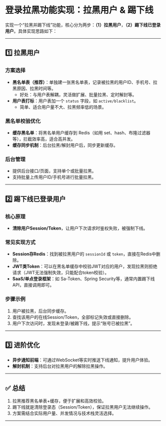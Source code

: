 # 登录拉黑功能实现：拉黑用户 & 踢下线

实现一个“拉黑并踢下线”功能，核心分为两步：**（1）拉黑用户**，**（2）踢下线已登录用户**。具体实现思路如下：

---

## 1️⃣ 拉黑用户

### 方案选择
- **黑名单表（推荐）**：单独建一张黑名单表，记录被拉黑的用户ID、手机号、拉黑原因、拉黑时间等。
    - 好处：与用户表解耦，灵活做扩展、批量拉黑、定时解封等。
- **用户表打标**：用户表加一个 `status` 字段，如 `active/blacklist`。
    - 简单、适合用户量不大、拉黑频率低的场景。

### 黑名单校验优化
- **缓存黑名单**：将黑名单用户缓存到 Redis（如用 set、hash、布隆过滤器等），拦截效率高，适合高并发。
- **缓存同步机制**：后台拉黑/解封用户后，同步更新缓存。

### 后台管理
- 提供后台接口/页面，支持单个或批量拉黑。
- 支持批量上传用户ID/手机号进行批量拉黑。

---

## 2️⃣ 踢下线已登录用户

### 核心原理
- **清除用户Session/Token**，让用户下次请求时鉴权失败，被强制下线。

### 常见实现方式
- **Session存Redis**：找到被拉黑用户的 `sessionId` 或 `token`，直接在Redis中删除。
- **JWT类Token**：可以在黑名单缓存中校验JWT对应的用户，发现拉黑则拒绝请求（JWT无法强制失效，只能配合token校验）。
- **SaaS/单点登录框架**：如 Sa-Token、Spring Security等，通常内置踢下线API，直接调用即可。

### 步骤示例
1. 用户被拉黑，后台同步缓存。
2. 查找该用户的在线Session/Token，全部标记失效或直接删除。
3. 用户下次访问时，发现未登录/被踢下线，提示“账号已被拉黑”。

---

## 3️⃣ 进阶优化

- **异步通知前端**：可通过WebSocket等实时推送下线通知，提升用户体验。
- **解封机制**：支持后台对拉黑用户的解除拉黑操作。

---

## ✅ 总结

1. 拉黑推荐黑名单表+缓存，便于扩展和高效校验。
2. 踢下线就是清除登录态（Session/Token），保证拉黑用户无法继续操作。
3. 方案需结合实际用户量、并发情况与技术栈灵活选择。

---
